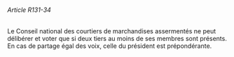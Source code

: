###### Article R131-34

Le Conseil national des courtiers de marchandises assermentés ne peut délibérer et voter que si deux tiers au moins de ses membres sont présents. En cas de partage égal des voix, celle du président est prépondérante.

